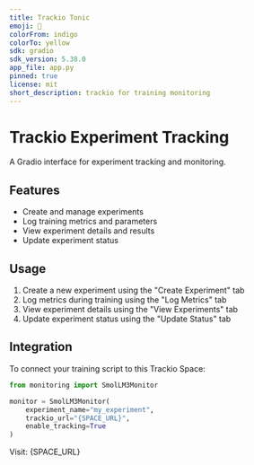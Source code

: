 ```yaml
---
title: Trackio Tonic
emoji: 🐠
colorFrom: indigo
colorTo: yellow
sdk: gradio
sdk_version: 5.38.0
app_file: app.py
pinned: true
license: mit
short_description: trackio for training monitoring
---
```


# Trackio Experiment Tracking

A Gradio interface for experiment tracking and monitoring.

## Features

- Create and manage experiments
- Log training metrics and parameters
- View experiment details and results
- Update experiment status

## Usage

1. Create a new experiment using the "Create Experiment" tab
2. Log metrics during training using the "Log Metrics" tab
3. View experiment details using the "View Experiments" tab
4. Update experiment status using the "Update Status" tab

## Integration

To connect your training script to this Trackio Space:

```python
from monitoring import SmolLM3Monitor

monitor = SmolLM3Monitor(
    experiment_name="my_experiment",
    trackio_url="{SPACE_URL}",
    enable_tracking=True
)
```

Visit: {SPACE_URL} 